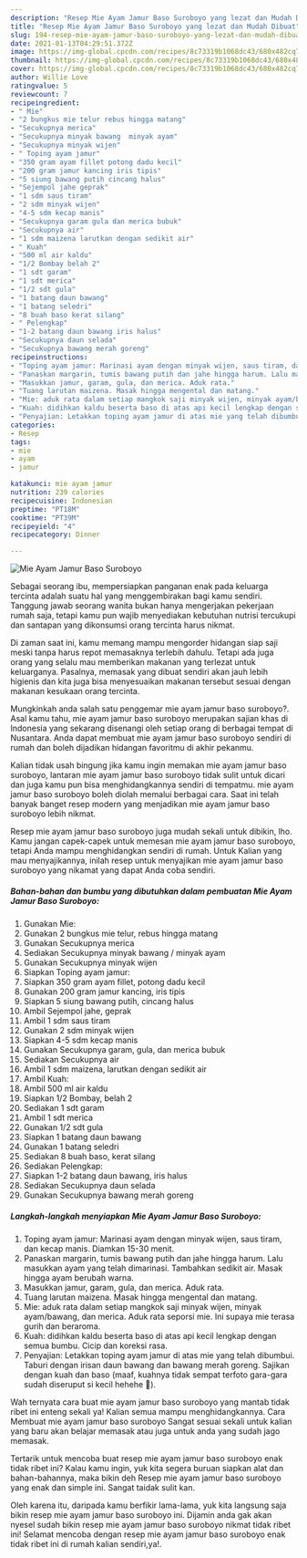 ```yaml
---
description: "Resep Mie Ayam Jamur Baso Suroboyo yang lezat dan Mudah Dibuat"
title: "Resep Mie Ayam Jamur Baso Suroboyo yang lezat dan Mudah Dibuat"
slug: 194-resep-mie-ayam-jamur-baso-suroboyo-yang-lezat-dan-mudah-dibuat
date: 2021-01-13T04:29:51.372Z
image: https://img-global.cpcdn.com/recipes/8c73319b1068dc43/680x482cq70/mie-ayam-jamur-baso-suroboyo-foto-resep-utama.jpg
thumbnail: https://img-global.cpcdn.com/recipes/8c73319b1068dc43/680x482cq70/mie-ayam-jamur-baso-suroboyo-foto-resep-utama.jpg
cover: https://img-global.cpcdn.com/recipes/8c73319b1068dc43/680x482cq70/mie-ayam-jamur-baso-suroboyo-foto-resep-utama.jpg
author: Willie Love
ratingvalue: 5
reviewcount: 7
recipeingredient:
- " Mie"
- "2 bungkus mie telur rebus hingga matang"
- "Secukupnya merica"
- "Secukupnya minyak bawang  minyak ayam"
- "Secukupnya minyak wijen"
- " Toping ayam jamur"
- "350 gram ayam fillet potong dadu kecil"
- "200 gram jamur kancing iris tipis"
- "5 siung bawang putih cincang halus"
- "Sejempol jahe geprak"
- "1 sdm saus tiram"
- "2 sdm minyak wijen"
- "4-5 sdm kecap manis"
- "Secukupnya garam gula dan merica bubuk"
- "Secukupnya air"
- "1 sdm maizena larutkan dengan sedikit air"
- " Kuah"
- "500 ml air kaldu"
- "1/2 Bombay belah 2"
- "1 sdt garam"
- "1 sdt merica"
- "1/2 sdt gula"
- "1 batang daun bawang"
- "1 batang seledri"
- "8 buah baso kerat silang"
- " Pelengkap"
- "1-2 batang daun bawang iris halus"
- "Secukupnya daun selada"
- "Secukupnya bawang merah goreng"
recipeinstructions:
- "Toping ayam jamur: Marinasi ayam dengan minyak wijen, saus tiram, dan kecap manis. Diamkan 15-30 menit."
- "Panaskan margarin, tumis bawang putih dan jahe hingga harum. Lalu masukkan ayam yang telah dimarinasi. Tambahkan sedikit air. Masak hingga ayam berubah warna."
- "Masukkan jamur, garam, gula, dan merica. Aduk rata."
- "Tuang larutan maizena. Masak hingga mengental dan matang."
- "Mie: aduk rata dalam setiap mangkok saji minyak wijen, minyak ayam/bawang, dan merica. Aduk rata seporsi mie. Ini supaya mie terasa gurih dan beraroma."
- "Kuah: didihkan kaldu beserta baso di atas api kecil lengkap dengan semua bumbu. Cicip dan koreksi rasa."
- "Penyajian: Letakkan toping ayam jamur di atas mie yang telah dibumbui. Taburi dengan irisan daun bawang dan bawang merah goreng. Sajikan dengan kuah dan baso (maaf, kuahnya tidak sempat terfoto gara-gara sudah diseruput si kecil hehehe 🙏)."
categories:
- Resep
tags:
- mie
- ayam
- jamur

katakunci: mie ayam jamur 
nutrition: 239 calories
recipecuisine: Indonesian
preptime: "PT18M"
cooktime: "PT39M"
recipeyield: "4"
recipecategory: Dinner

---
```



![Mie Ayam Jamur Baso Suroboyo](https://img-global.cpcdn.com/recipes/8c73319b1068dc43/680x482cq70/mie-ayam-jamur-baso-suroboyo-foto-resep-utama.jpg)

Sebagai seorang ibu, mempersiapkan panganan enak pada keluarga tercinta adalah suatu hal yang menggembirakan bagi kamu sendiri. Tanggung jawab seorang  wanita bukan hanya mengerjakan pekerjaan rumah saja, tetapi kamu pun wajib menyediakan kebutuhan nutrisi tercukupi dan santapan yang dikonsumsi orang tercinta harus nikmat.

Di zaman  saat ini, kamu memang mampu mengorder hidangan siap saji meski tanpa harus repot memasaknya terlebih dahulu. Tetapi ada juga orang yang selalu mau memberikan makanan yang terlezat untuk keluarganya. Pasalnya, memasak yang dibuat sendiri akan jauh lebih higienis dan kita juga bisa menyesuaikan makanan tersebut sesuai dengan makanan kesukaan orang tercinta. 



Mungkinkah anda salah satu penggemar mie ayam jamur baso suroboyo?. Asal kamu tahu, mie ayam jamur baso suroboyo merupakan sajian khas di Indonesia yang sekarang disenangi oleh setiap orang di berbagai tempat di Nusantara. Anda dapat membuat mie ayam jamur baso suroboyo sendiri di rumah dan boleh dijadikan hidangan favoritmu di akhir pekanmu.

Kalian tidak usah bingung jika kamu ingin memakan mie ayam jamur baso suroboyo, lantaran mie ayam jamur baso suroboyo tidak sulit untuk dicari dan juga kamu pun bisa menghidangkannya sendiri di tempatmu. mie ayam jamur baso suroboyo boleh diolah memalui berbagai cara. Saat ini telah banyak banget resep modern yang menjadikan mie ayam jamur baso suroboyo lebih nikmat.

Resep mie ayam jamur baso suroboyo juga mudah sekali untuk dibikin, lho. Kamu jangan capek-capek untuk memesan mie ayam jamur baso suroboyo, tetapi Anda mampu menghidangkan sendiri di rumah. Untuk Kalian yang mau menyajikannya, inilah resep untuk menyajikan mie ayam jamur baso suroboyo yang nikamat yang dapat Anda coba sendiri.

<!--inarticleads1-->

##### Bahan-bahan dan bumbu yang dibutuhkan dalam pembuatan Mie Ayam Jamur Baso Suroboyo:

1. Gunakan  Mie:
1. Gunakan 2 bungkus mie telur, rebus hingga matang
1. Gunakan Secukupnya merica
1. Sediakan Secukupnya minyak bawang / minyak ayam
1. Gunakan Secukupnya minyak wijen
1. Siapkan  Toping ayam jamur:
1. Siapkan 350 gram ayam fillet, potong dadu kecil
1. Gunakan 200 gram jamur kancing, iris tipis
1. Siapkan 5 siung bawang putih, cincang halus
1. Ambil Sejempol jahe, geprak
1. Ambil 1 sdm saus tiram
1. Gunakan 2 sdm minyak wijen
1. Siapkan 4-5 sdm kecap manis
1. Gunakan Secukupnya garam, gula, dan merica bubuk
1. Sediakan Secukupnya air
1. Ambil 1 sdm maizena, larutkan dengan sedikit air
1. Ambil  Kuah:
1. Ambil 500 ml air kaldu
1. Siapkan 1/2 Bombay, belah 2
1. Sediakan 1 sdt garam
1. Ambil 1 sdt merica
1. Gunakan 1/2 sdt gula
1. Siapkan 1 batang daun bawang
1. Gunakan 1 batang seledri
1. Sediakan 8 buah baso, kerat silang
1. Sediakan  Pelengkap:
1. Siapkan 1-2 batang daun bawang, iris halus
1. Sediakan Secukupnya daun selada
1. Gunakan Secukupnya bawang merah goreng




<!--inarticleads2-->

##### Langkah-langkah menyiapkan Mie Ayam Jamur Baso Suroboyo:

1. Toping ayam jamur: Marinasi ayam dengan minyak wijen, saus tiram, dan kecap manis. Diamkan 15-30 menit.
1. Panaskan margarin, tumis bawang putih dan jahe hingga harum. Lalu masukkan ayam yang telah dimarinasi. Tambahkan sedikit air. Masak hingga ayam berubah warna.
1. Masukkan jamur, garam, gula, dan merica. Aduk rata.
1. Tuang larutan maizena. Masak hingga mengental dan matang.
1. Mie: aduk rata dalam setiap mangkok saji minyak wijen, minyak ayam/bawang, dan merica. Aduk rata seporsi mie. Ini supaya mie terasa gurih dan beraroma.
1. Kuah: didihkan kaldu beserta baso di atas api kecil lengkap dengan semua bumbu. Cicip dan koreksi rasa.
1. Penyajian: Letakkan toping ayam jamur di atas mie yang telah dibumbui. Taburi dengan irisan daun bawang dan bawang merah goreng. Sajikan dengan kuah dan baso (maaf, kuahnya tidak sempat terfoto gara-gara sudah diseruput si kecil hehehe 🙏).




Wah ternyata cara buat mie ayam jamur baso suroboyo yang mantab tidak ribet ini enteng sekali ya! Kalian semua mampu menghidangkannya. Cara Membuat mie ayam jamur baso suroboyo Sangat sesuai sekali untuk kalian yang baru akan belajar memasak atau juga untuk anda yang sudah jago memasak.

Tertarik untuk mencoba buat resep mie ayam jamur baso suroboyo enak tidak ribet ini? Kalau kamu ingin, yuk kita segera buruan siapkan alat dan bahan-bahannya, maka bikin deh Resep mie ayam jamur baso suroboyo yang enak dan simple ini. Sangat taidak sulit kan. 

Oleh karena itu, daripada kamu berfikir lama-lama, yuk kita langsung saja bikin resep mie ayam jamur baso suroboyo ini. Dijamin anda gak akan nyesel sudah bikin resep mie ayam jamur baso suroboyo nikmat tidak ribet ini! Selamat mencoba dengan resep mie ayam jamur baso suroboyo enak tidak ribet ini di rumah kalian sendiri,ya!.

